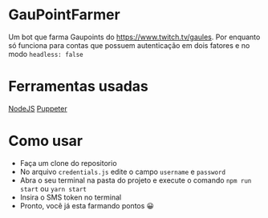 # GauPointFarmer
Um bot que farma Gaupoints do https://www.twitch.tv/gaules. Por enquanto só funciona para contas que possuem autenticação em dois fatores e no modo `headless: false`

# Ferramentas usadas
[NodeJS](https://nodejs.org/en/download/)
[Puppeter](https://pptr.dev/)

# Como usar
- Faça um clone do repositorio
- No arquivo `credentials.js` edite o campo `username` e `password`
- Abra o seu terminal na pasta do projeto e execute o comando `npm run start` ou `yarn start`
- Insira o SMS token no terminal
- Pronto, você já esta farmando pontos 😀
